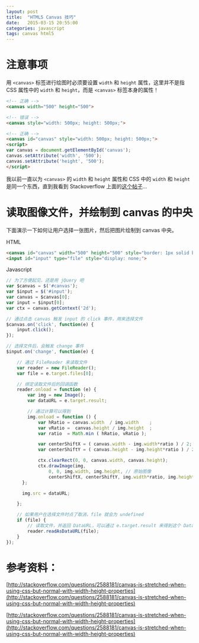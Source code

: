 ```yaml
---
layout: post
title:  "HTML5 Canvas 技巧"
date:   2015-03-15 20:55:00
categories: javascript
tags: canvas html5
---
```


# 注意事项

用 `<canvas>` 标签进行绘图时必须要设置 `width` 和 `height` 属性，这里并不是指 CSS 属性中的 `width` 和 `height`，而是 `<canvas>` 标签本身的属性！

```html
<!-- 正确 -->
<canvas width="500" height="500">

<!-- 错误 -->
<canvas style="width: 500px; height: 500px;">

<!-- 正确 -->
<canvas id="canvas" style="width: 500px; height: 500px;">
<script>
var canvas = document.getElementById('canvas');
canvas.setAttribute('width', '500');
canvas.setAttribute('height', '500');
</script>
```

我以前一直以为 `<canvas>` 的 `width` 和 `height` 属性和 CSS 中的 `width` 和 `height` 是同一个东西，直到我看到 Stackoverflow 上面的[这个帖子](http://stackoverflow.com/questions/2588181/canvas-is-stretched-when-using-css-but-normal-with-width-height-properties)...


# 读取图像文件，并绘制到 canvas 的中央

下面演示一下如何让用户选择一张图片，然后把图片绘制到 canvas 中央。

HTML
```html
<canvas id="canvas" width="500" height="500" style="border: 1px solid black;">
<input id="input" type="file" style="display: none;">
```

Javascript
```js
// 为了方便起见，还是用 jQuery 吧
var $canvas = $('#canvas');
var $input = $('#input');
var canvas = $canvas[0];
var input = $input[0];
var ctx = canvas.getContext('2d');

// 通过点击 canvas 触发 input 的 click 事件，用来选择文件
$canvas.on('click', function(e) {
    input.click();
});

// 选择文件后，会触发 change 事件
$input.on('change', function(e) {

    // 通过 FileReader 来读取文件
    var reader = new FileReader();
    var file = e.target.files[0];

    // 绑定读取文件后的回调函数
    reader.onload = function (e) {
        var img = new Image();
        var dataURL = e.target.result;

        // 通过计算可以得到
        img.onload = function () {
            var hRatio = canvas.width  / img.width    ;
            var vRatio =  canvas.height / img.height  ;
            var ratio  = Math.min ( hRatio, vRatio );

            var centerShiftX = ( canvas.width - img.width*ratio ) / 2;
            var centerShiftY = ( canvas.height - img.height*ratio ) / 2;  

            ctx.clearRect(0, 0, canvas.width, canvas.height);
            ctx.drawImage(img,
                0, 0, img.width, img.height, // 原始图像
                centerShiftX, centerShiftY, img.width*ratio, img.height*ratio); // 目标图像
      };

      img.src = dataURL;

    };

    // 如果用户在选择文件时点了取消，file 就会为 undefined
    if (file) {
        // 读取文件，并返回 DataURL，可以通过 e.target.result 来得到这个 DataURL
        reader.readAsDataURL(file);
    }
});
```



# 参考资料：

[http://stackoverflow.com/questions/2588181/canvas-is-stretched-when-using-css-but-normal-with-width-height-properties](http://stackoverflow.com/questions/2588181/canvas-is-stretched-when-using-css-but-normal-with-width-height-properties)

[http://stackoverflow.com/questions/2588181/canvas-is-stretched-when-using-css-but-normal-with-width-height-properties](http://stackoverflow.com/questions/2588181/canvas-is-stretched-when-using-css-but-normal-with-width-height-properties)
